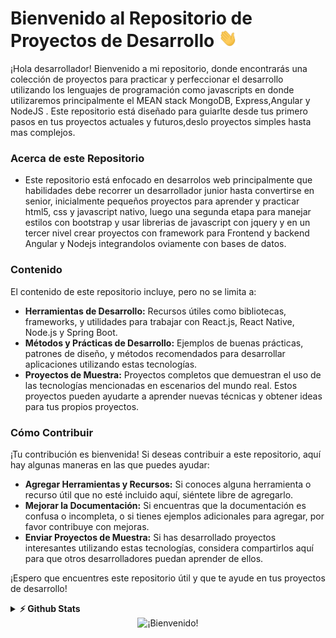 # Bienvenido al Repositorio de Proyectos de Desarrollo <img src="https://raw.githubusercontent.com/parth-27/parth-27/master/Hi.gif" width="30px"> 

¡Hola desarrollador! Bienvenido a mi repositorio, donde encontrarás una colección de proyectos para practicar y perfeccionar el desarrollo utilizando los lenguajes de programación como javascripts en donde utilizaremos principalmente el MEAN stack MongoDB, Express,Angular y NodeJS . Este repositorio está diseñado para guiarlte desde tus primero pasos en tus proyectos actuales y futuros,deslo proyectos simples hasta mas complejos.

### Acerca de este Repositorio

- Este repositorio está enfocado en desarrolos web principalmente que habilidades debe recorrer un desarrollador junior hasta convertirse en senior, inicialmente pequeños proyectos para aprender y practicar html5, css y javascript nativo, luego una segunda etapa para manejar estilos con bootstrap y usar librerias de javascript con jquery y en un tercer nivel crear proyectos con framework para Frontend y backend  Angular y Nodejs integrandolos oviamente con bases de datos.

### Contenido

El contenido de este repositorio incluye, pero no se limita a:

- **Herramientas de Desarrollo:** Recursos útiles como bibliotecas, frameworks, y utilidades para trabajar con React.js, React Native, Node.js y Spring Boot.
- **Métodos y Prácticas de Desarrollo:** Ejemplos de buenas prácticas, patrones de diseño, y métodos recomendados para desarrollar aplicaciones utilizando estas tecnologías.
- **Proyectos de Muestra:** Proyectos completos que demuestran el uso de las tecnologías mencionadas en escenarios del mundo real. Estos proyectos pueden ayudarte a aprender nuevas técnicas y obtener ideas para tus propios proyectos.

### Cómo Contribuir

¡Tu contribución es bienvenida! Si deseas contribuir a este repositorio, aquí hay algunas maneras en las que puedes ayudar:

- **Agregar Herramientas y Recursos:** Si conoces alguna herramienta o recurso útil que no esté incluido aquí, siéntete libre de agregarlo.
- **Mejorar la Documentación:** Si encuentras que la documentación es confusa o incompleta, o si tienes ejemplos adicionales para agregar, por favor contribuye con mejoras.
- **Enviar Proyectos de Muestra:** Si has desarrollado proyectos interesantes utilizando estas tecnologías, considera compartirlos aquí para que otros desarrolladores puedan aprender de ellos.

¡Espero que encuentres este repositorio útil y que te ayude en tus proyectos de desarrollo!

 <details>	
  <summary><b>⚡ Github Stats</b></summary>

  <br />
  <img height="180em" src="https://github-readme-stats.vercel.app/api?username=guillermonoah&show_icons=true&hide_border=true&&count_private=true&include_all_commits=true" />
  <img height="180em" src="https://github-readme-stats.vercel.app/api/top-langs/?username=guillermonoah&exclude_repo=KNN-Image-Classification&show_icons=true&hide_border=true&layout=compact&langs_count=8"/>
</details>

<div align="center">
  <img src="https://media.giphy.com/media/XreQmk7ETCak0/giphy.gif" width="100" height="100" alt="¡Bienvenido!" />
</div>
